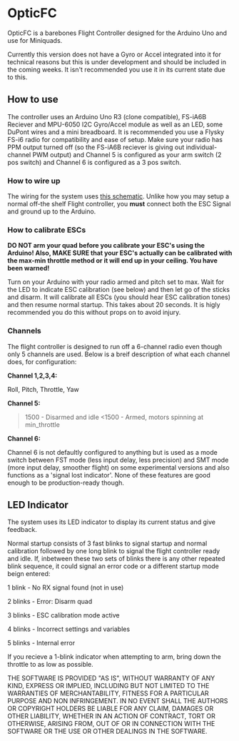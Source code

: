 # OpticFC



OpticFC is a barebones Flight Controller designed for the Arduino Uno and use for Miniquads.




Currently this version does not have a Gyro or Accel integrated into it for technical reasons but this is under development and should be included in the coming weeks. It isn't recommended you use it in its current state due to this.

## How to use

The controller uses an Arduino Uno R3 (clone compatible), FS-iA6B Reciever and MPU-6050 I2C Gyro/Accel module as well as an LED, some DuPont wires and a mini breadboard. It is recommended you use a Flysky FS-i6 radio for compatibility and ease of setup. Make sure your radio has PPM output turned off (so the FS-iA6B reciever is giving out individual-channel PWM output) and Channel 5 is configured as your arm switch (2 pos switch) and Channel 6 is configured as a 3 pos switch.

### How to wire up
The wiring for the system uses [this schematic](https://github.com/Opticulex/OpticFC/blob/master/OpticFC_Schematics/OpticFC_noGyroAccel.png). Unlike how you may setup a normal off-the shelf Flight controller, you **must** connect both the ESC Signal and ground up to the Arduino.

### How to calibrate ESCs

**DO NOT arm your quad before you calibrate your ESC's using the Arduino! Also, MAKE SURE that your ESC's actually can be calibrated with the max-min throttle method or it will end up in your ceiling. You have been warned!**

Turn on your Arduino with your radio armed and pitch set to max. Wait for the LED to indicate ESC calibration (see below) and then let go of the sticks and disarm. It will calibrate all ESCs (you should hear ESC calibration tones) and then resume normal startup. This takes about 20 seconds. It is higly recommended you do this without props on to avoid injury.

### Channels

The flight controller is designed to run off a 6-channel radio even though only 5 channels are used. Below is a breif description of what each channel does, for configuration:

**Channel 1,2,3,4:**

Roll, Pitch, Throttle, Yaw

**Channel 5:** 

>1500 - Disarmed and idle
<1500 - Armed, motors spinning at min_throttle

**Channel 6:** 

Channel 6 is not defaultly configured to anything but is used as a mode switch between FST mode (less input delay, less precision) and SMT mode (more input delay, smoother flight) on some experimental versions and also functions as a 'signal lost indicator'. None of these features are good enough to be production-ready though.


## LED Indicator

The system uses its LED indicator to display its current status and give feedback.

Normal startup consists of 3 fast blinks to signal startup and normal calibration followed by one long blink to signal the flight controller ready and idle. If, inbetween these two sets of blinks there is any other repeated blink sequence, it could signal an error code or a different startup mode beign entered:

1 blink - No RX signal found (not in use)

2 blinks - Error: Disarm quad

3 blinks - ESC calibration mode active

4 blinks - Incorrect settings and variables

5 blinks - Internal error

If you recieve a 1-blink indicator when attempting to arm, bring down the throttle to as low as possible.


THE SOFTWARE IS PROVIDED "AS IS", WITHOUT WARRANTY OF ANY KIND, EXPRESS OR
 IMPLIED, INCLUDING BUT NOT LIMITED TO THE WARRANTIES OF MERCHANTABILITY, 
FITNESS FOR A PARTICULAR PURPOSE AND NON INFRINGEMENT. IN NO EVENT SHALL THE
AUTHORS OR COPYRIGHT HOLDERS BE LIABLE FOR ANY CLAIM, DAMAGES OR OTHER 
LIABILITY, WHETHER IN AN ACTION OF CONTRACT, TORT OR OTHERWISE, ARISING FROM, 
OUT OF OR IN CONNECTION WITH THE SOFTWARE OR THE USE OR OTHER DEALINGS IN THE
 SOFTWARE.